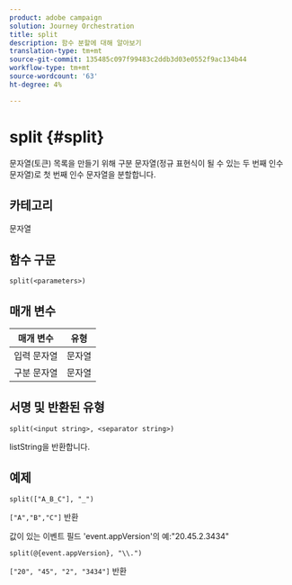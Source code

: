```yaml
---
product: adobe campaign
solution: Journey Orchestration
title: split
description: 함수 분할에 대해 알아보기
translation-type: tm+mt
source-git-commit: 135485c097f99483c2ddb3d03e0552f9ac134b44
workflow-type: tm+mt
source-wordcount: '63'
ht-degree: 4%

---
```



# split {#split}

문자열(토큰) 목록을 만들기 위해 구분 문자열(정규 표현식이 될 수 있는 두 번째 인수 문자열)로 첫 번째 인수 문자열을 분할합니다.

## 카테고리

문자열

## 함수 구문

`split(<parameters>)`

## 매개 변수

| 매개 변수 | 유형 |
|-----------|------------------|
| 입력 문자열 | 문자열 |
| 구분 문자열 | 문자열 |

## 서명 및 반환된 유형

`split(<input string>, <separator string>)`

listString을 반환합니다.

## 예제

`split(["A_B_C"], "_")`

`["A","B","C"]` 반환

값이 있는 이벤트 필드 &#39;event.appVersion&#39;의 예:&quot;20.45.2.3434&quot;

`split(@{event.appVersion}, "\\.")`

`["20", "45", "2", "3434"]` 반환

